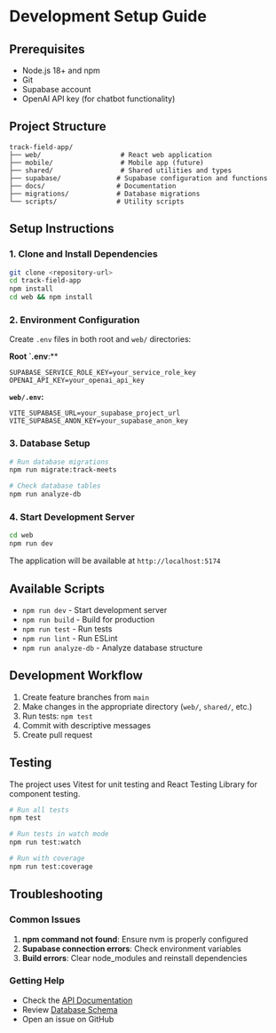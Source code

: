 # Development Setup Guide

## Prerequisites

- Node.js 18+ and npm
- Git
- Supabase account
- OpenAI API key (for chatbot functionality)

## Project Structure

```
track-field-app/
├── web/                    # React web application
├── mobile/                 # Mobile app (future)
├── shared/                 # Shared utilities and types
├── supabase/              # Supabase configuration and functions
├── docs/                  # Documentation
├── migrations/            # Database migrations
└── scripts/               # Utility scripts
```

## Setup Instructions

### 1. Clone and Install Dependencies

```bash
git clone <repository-url>
cd track-field-app
npm install
cd web && npm install
```

### 2. Environment Configuration

Create `.env` files in both root and `web/` directories:

**Root `.env**:**
```
SUPABASE_SERVICE_ROLE_KEY=your_service_role_key
OPENAI_API_KEY=your_openai_api_key
```

**`web/.env`:**
```
VITE_SUPABASE_URL=your_supabase_project_url
VITE_SUPABASE_ANON_KEY=your_supabase_anon_key
```

### 3. Database Setup

```bash
# Run database migrations
npm run migrate:track-meets

# Check database tables
npm run analyze-db
```

### 4. Start Development Server

```bash
cd web
npm run dev
```

The application will be available at `http://localhost:5174`

## Available Scripts

- `npm run dev` - Start development server
- `npm run build` - Build for production
- `npm run test` - Run tests
- `npm run lint` - Run ESLint
- `npm run analyze-db` - Analyze database structure

## Development Workflow

1. Create feature branches from `main`
2. Make changes in the appropriate directory (`web/`, `shared/`, etc.)
3. Run tests: `npm test`
4. Commit with descriptive messages
5. Create pull request

## Testing

The project uses Vitest for unit testing and React Testing Library for component testing.

```bash
# Run all tests
npm test

# Run tests in watch mode
npm run test:watch

# Run with coverage
npm run test:coverage
```

## Troubleshooting

### Common Issues

1. **npm command not found**: Ensure nvm is properly configured
2. **Supabase connection errors**: Check environment variables
3. **Build errors**: Clear node_modules and reinstall dependencies

### Getting Help

- Check the [API Documentation](./API.md)
- Review [Database Schema](./DATABASE.md)
- Open an issue on GitHub 